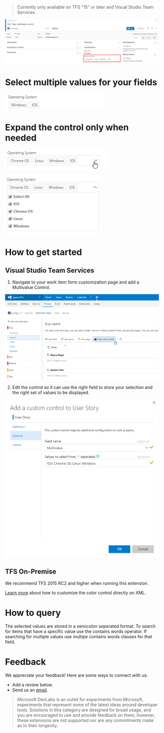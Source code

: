> Currently only available on TFS "15" or later and Visual Studio Team Services. 

![Work Item Form](img/form.png)

# Select multiple values for your fields
![Control](img/operatingSystem.png)

# Expand the control only when needed
![Control Collapsed](img/operatingSystemCollapsed.png)

![Control Expanded](img/operatingSystemExpanded.png)

# How to get started
## Visual Studio Team Services

1. Navigate to your work item form customization page and add a Multivalue Control.

![Layout Customization](img/layoutCustomization.png)

2. Edit the control so it can use the right field to store your selection and the right set of values to be displayed.

![Options](img/options.png)

## TFS On-Premise
We recommend TFS 2015 RC2 and higher when running this extension.

[Learn more](https://github.com/Microsoft/vsts-extension-color-control/blob/master/README.md) about how to customize the color control directly on XML.

# How to query

The selected values are stored in a semicolon seperated format.  To search for items that have a specific value use the contains words operator.  If searching for multiple values use multipe contains words clauses for that field.

# Feedback 

We appreciate your feedback! Here are some ways to connect with us:

* Add a review below.
* Send us an [email](mailto://witiq@microsoft.com).

> Microsoft DevLabs is an outlet for experiments from Microsoft, experiments that represent some of the latest ideas around developer tools. Solutions in this category are designed for broad usage, and you are encouraged to use and provide feedback on them; however, these extensions are not supported nor are any commitments made as to their longevity.